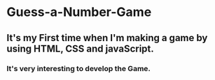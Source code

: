# Guess-a-Number-Game

## It's my First time when I'm making a game by using HTML, CSS and javaScript.

### It's very interesting to develop the Game.

